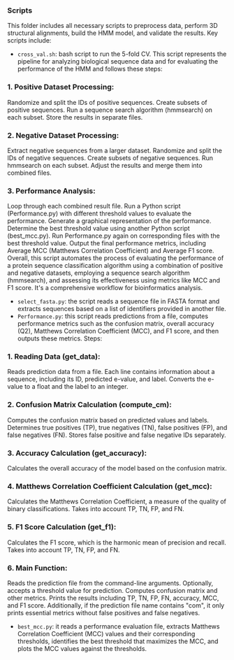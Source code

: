 ### Scripts
This folder includes all necessary scripts to preprocess data, perform 3D structural alignments, build the HMM model, and validate the results. Key scripts include:

- `cross_val.sh`: bash script to run the 5-fold CV.
This script represents the pipeline for analyzing biological sequence data and for evaluating the performance of the HMM and follows these steps: 

### 1. Positive Dataset Processing:

Randomize and split the IDs of positive sequences.
Create subsets of positive sequences.
Run a sequence search algorithm (hmmsearch) on each subset.
Store the results in separate files.

### 2. Negative Dataset Processing:

Extract negative sequences from a larger dataset.
Randomize and split the IDs of negative sequences.
Create subsets of negative sequences.
Run hmmsearch on each subset.
Adjust the results and merge them into combined files.

### 3. Performance Analysis:

Loop through each combined result file.
Run a Python script (Performance.py) with different threshold values to evaluate the performance.
Generate a graphical representation of the performance.
Determine the best threshold value using another Python script (best_mcc.py).
Run Performance.py again on corresponding files with the best threshold value.
Output the final performance metrics, including Average MCC (Matthews Correlation Coefficient) and Average F1 score.
Overall, this script automates the process of evaluating the performance of a protein sequence classification algorithm using a combination of positive and negative datasets, employing a sequence search algorithm (hmmsearch), and assessing its effectiveness using metrics like MCC and F1 score. It's a comprehensive workflow for bioinformatics analysis.

- `select_fasta.py`: the script reads a sequence file in FASTA format and extracts sequences based on a list of identifiers provided in another file.
- `Performance.py`: this script reads predictions from a file, computes performance metrics such as the confusion matrix, overall accuracy (Q2), Matthews Correlation Coefficient (MCC), and F1 score, and then outputs these metrics. Steps:

### 1. Reading Data (get_data):

Reads prediction data from a file.
Each line contains information about a sequence, including its ID, predicted e-value, and label.
Converts the e-value to a float and the label to an integer.

### 2. Confusion Matrix Calculation (compute_cm):

Computes the confusion matrix based on predicted values and labels.
Determines true positives (TP), true negatives (TN), false positives (FP), and false negatives (FN).
Stores false positive and false negative IDs separately.

### 3. Accuracy Calculation (get_accuracy):

Calculates the overall accuracy of the model based on the confusion matrix.

### 4. Matthews Correlation Coefficient Calculation (get_mcc):

Calculates the Matthews Correlation Coefficient, a measure of the quality of binary classifications.
Takes into account TP, TN, FP, and FN.

### 5. F1 Score Calculation (get_f1):

Calculates the F1 score, which is the harmonic mean of precision and recall.
Takes into account TP, TN, FP, and FN.

### 6. Main Function:

Reads the prediction file from the command-line arguments.
Optionally, accepts a threshold value for prediction.
Computes confusion matrix and other metrics.
Prints the results including TP, TN, FP, FN, accuracy, MCC, and F1 score.
Additionally, if the prediction file name contains "com", it only prints essential metrics without false positives and false negatives.

- `best_mcc.py`: it reads a performance evaluation file, extracts Matthews Correlation Coefficient (MCC) values and their corresponding thresholds, identifies the best threshold that maximizes the MCC, and plots the MCC values against the thresholds.


